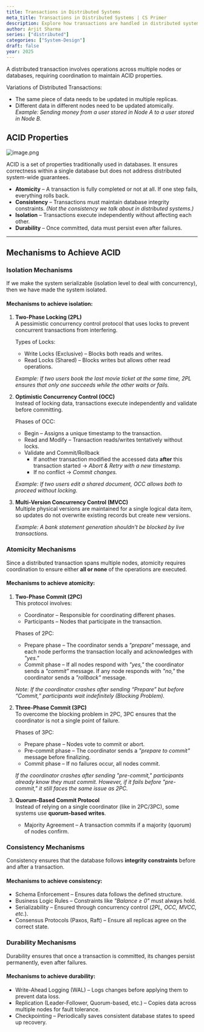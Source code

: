 ```yaml
---
title: Transactions in Distributed Systems
meta_title: Transactions in Distributed Systems | CS Primer
description: Explore how transactions are handled in distributed systems. Understand ACID properties, distributed transactions, and the challenges of ensuring consistency across systems.
author: Arjit Sharma
series: ["distributed"]
categories: ["System-Design"]
draft: false
year: 2025
---
```


A distributed transaction involves operations across multiple nodes or databases, requiring coordination to maintain ACID properties.

Variations of Distributed Transactions:
- The same piece of data needs to be updated in multiple replicas.
- Different data in different nodes need to be updated atomically.  
  *Example: Sending money from a user stored in Node A to a user stored in Node B.*

## ACID Properties

![image.png](https://res.cloudinary.com/dwa6rcttw/image/upload/v1742841305/image_1_tnhlrt.png)

ACID is a set of properties traditionally used in databases. It ensures correctness within a single database but does not address distributed system-wide guarantees.

- **Atomicity** – A transaction is fully completed or not at all. If one step fails, everything rolls back.
- **Consistency** – Transactions must maintain database integrity constraints. *(Not the consistency we talk about in distributed systems.)*
- **Isolation** – Transactions execute independently without affecting each other.
- **Durability** – Once committed, data must persist even after failures.

---

## Mechanisms to Achieve ACID

### Isolation Mechanisms

If we make the system serializable (isolation level to deal with concurrency), then we have made the system isolated.

#### Mechanisms to achieve isolation:

1. **Two-Phase Locking (2PL)**  
   A pessimistic concurrency control protocol that uses locks to prevent concurrent transactions from interfering.  

   Types of Locks:
   - Write Locks (Exclusive) – Blocks both reads and writes.
   - Read Locks (Shared) – Blocks writes but allows other read operations.

   *Example: If two users book the last movie ticket at the same time, 2PL ensures that only one succeeds while the other waits or fails.*

2. **Optimistic Concurrency Control (OCC)**  
   Instead of locking data, transactions execute independently and validate before committing.

   Phases of OCC:
   - Begin – Assigns a unique timestamp to the transaction.
   - Read and Modify – Transaction reads/writes tentatively without locks.
   - Validate and Commit/Rollback 
     - If another transaction modified the accessed data **after** this transaction started → *Abort & Retry with a new timestamp.*  
     - If no conflict → *Commit changes.*

   *Example: If two users edit a shared document, OCC allows both to proceed without locking.*

3. **Multi-Version Concurrency Control (MVCC)**  
   Multiple physical versions are maintained for a single logical data item, so updates do not overwrite existing records but create new versions.

   *Example: A bank statement generation shouldn't be blocked by live transactions.*

### Atomicity Mechanisms

Since a distributed transaction spans multiple nodes, atomicity requires coordination to ensure either **all or none** of the operations are executed.

#### Mechanisms to achieve atomicity:

1. **Two-Phase Commit (2PC)**  
   This protocol involves:
   - Coordinator – Responsible for coordinating different phases.
   - Participants – Nodes that participate in the transaction.

   Phases of 2PC:
   - Prepare phase – The coordinator sends a *"prepare"* message, and each node performs the transaction locally and acknowledges with *"yes."*
   - Commit phase – If all nodes respond with *"yes,"* the coordinator sends a *"commit"* message. If any node responds with *"no,"* the coordinator sends a *"rollback"* message.

   *Note: If the coordinator crashes after sending “Prepare” but before “Commit,” participants wait indefinitely (Blocking Problem).*

2. **Three-Phase Commit (3PC)**  
   To overcome the blocking problem in 2PC, 3PC ensures that the coordinator is not a single point of failure.

   Phases of 3PC:
   - Prepare phase – Nodes vote to commit or abort.
   - Pre-commit phase – The coordinator sends a *"prepare to commit"* message before finalizing.
   - Commit phase – If no failures occur, all nodes commit.

   *If the coordinator crashes after sending "pre-commit," participants already know they must commit. However, if it fails before "pre-commit," it still faces the same issue as 2PC.*

3. **Quorum-Based Commit Protocol**  
   Instead of relying on a single coordinator (like in 2PC/3PC), some systems use **quorum-based writes**.

   - Majority Agreement – A transaction commits if a majority (quorum) of nodes confirm.

### Consistency Mechanisms

Consistency ensures that the database follows **integrity constraints** before and after a transaction.

#### Mechanisms to achieve consistency:

- Schema Enforcement – Ensures data follows the defined structure.
- Business Logic Rules – Constraints like *"Balance ≥ 0"* must always hold.
- Serializability – Ensured through concurrency control (*2PL, OCC, MVCC, etc.*).
- Consensus Protocols (Paxos, Raft) – Ensure all replicas agree on the correct state.

### Durability Mechanisms

Durability ensures that once a transaction is committed, its changes persist permanently, even after failures.

#### Mechanisms to achieve durability:

- Write-Ahead Logging (WAL) – Logs changes before applying them to prevent data loss.
- Replication (Leader-Follower, Quorum-based, etc.) – Copies data across multiple nodes for fault tolerance.
- Checkpointing – Periodically saves consistent database states to speed up recovery.
